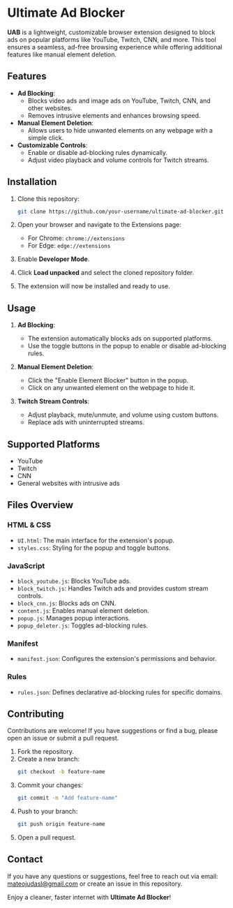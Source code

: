 
# Ultimate Ad Blocker

**UAB** is a lightweight, customizable browser extension designed to block ads on popular platforms like YouTube, Twitch, CNN, and more. This tool ensures a seamless, ad-free browsing experience while offering additional features like manual element deletion.

## Features

- **Ad Blocking**:
  - Blocks video ads and image ads on YouTube, Twitch, CNN, and other websites.
  - Removes intrusive elements and enhances browsing speed.
- **Manual Element Deletion**:
  - Allows users to hide unwanted elements on any webpage with a simple click.
- **Customizable Controls**:
  - Enable or disable ad-blocking rules dynamically.
  - Adjust video playback and volume controls for Twitch streams.

## Installation

1. Clone this repository:
   ```bash
   git clone https://github.com/your-username/ultimate-ad-blocker.git
   ```

2. Open your browser and navigate to the Extensions page:
   - For Chrome: `chrome://extensions`
   - For Edge: `edge://extensions`

3. Enable **Developer Mode**.

4. Click **Load unpacked** and select the cloned repository folder.

5. The extension will now be installed and ready to use.

## Usage

1. **Ad Blocking**:
   - The extension automatically blocks ads on supported platforms.
   - Use the toggle buttons in the popup to enable or disable ad-blocking rules.

2. **Manual Element Deletion**:
   - Click the "Enable Element Blocker" button in the popup.
   - Click on any unwanted element on the webpage to hide it.

3. **Twitch Stream Controls**:
   - Adjust playback, mute/unmute, and volume using custom buttons.
   - Replace ads with uninterrupted streams.

## Supported Platforms

- YouTube
- Twitch
- CNN
- General websites with intrusive ads

## Files Overview

### HTML & CSS
- `UI.html`: The main interface for the extension's popup.
- `styles.css`: Styling for the popup and toggle buttons.

### JavaScript
- `block_youtube.js`: Blocks YouTube ads.
- `block_twitch.js`: Handles Twitch ads and provides custom stream controls.
- `block_cnn.js`: Blocks ads on CNN.
- `content.js`: Enables manual element deletion.
- `popup.js`: Manages popup interactions.
- `popup_deleter.js`: Toggles ad-blocking rules.

### Manifest
- `manifest.json`: Configures the extension's permissions and behavior.

### Rules
- `rules.json`: Defines declarative ad-blocking rules for specific domains.

## Contributing

Contributions are welcome! If you have suggestions or find a bug, please open an issue or submit a pull request.

1. Fork the repository.
2. Create a new branch:
   ```bash
   git checkout -b feature-name
   ```
3. Commit your changes:
   ```bash
   git commit -m "Add feature-name"
   ```
4. Push to your branch:
   ```bash
   git push origin feature-name
   ```
5. Open a pull request.

## Contact
If you have any questions or suggestions, feel free to reach out via email: mateojudasl@gmail.com or create an issue in this repository.

Enjoy a cleaner, faster internet with **Ultimate Ad Blocker**!

